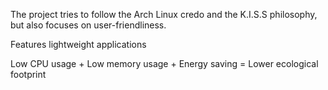The project tries to follow the Arch Linux credo and the K.I.S.S philosophy, but also focuses on user-friendliness.

Features
lightweight applications

Low CPU usage +
Low memory usage +
Energy saving =
Lower ecological footprint

